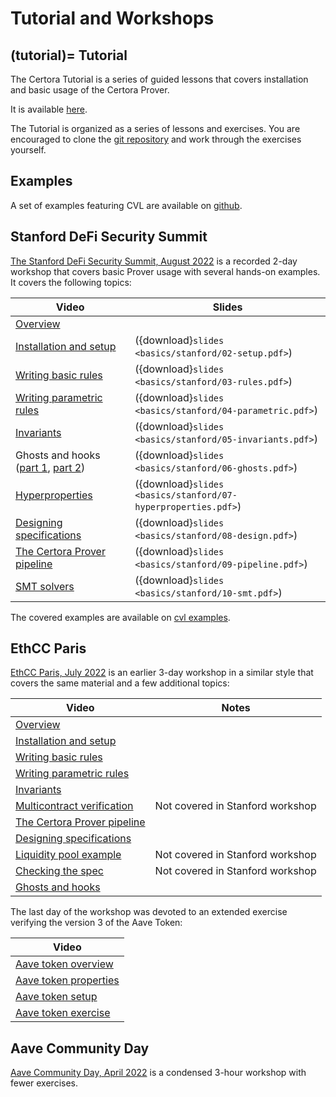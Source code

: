 Tutorial and Workshops
======================

(tutorial)=
Tutorial
--------

The Certora Tutorial is a series of guided lessons that covers installation and
basic usage of the Certora Prover.

It is available [here][tutorial].

The Tutorial is organized as a series of lessons and exercises.  You are
encouraged to clone the [git repository][tutorial-code] and work through the exercises yourself.


[tutorial]: https://docs.certora.com/projects/tutorials

[tutorial-code]: https://github.com/Certora/tutorials-code

Examples
--------
A set of examples featuring CVL are available on [github][examples].

[examples]: https://github.com/Certora/Examples

Stanford DeFi Security Summit
-----------------------------

[The Stanford DeFi Security Summit, August 2022][stanford] is a recorded 2-day workshop that
covers basic Prover usage with several hands-on examples.  It covers the
following topics:

| Video | Slides |
| ----- | ------ |
| [Overview                   ](https://youtu.be/1bbI-i2Y0BA) | |
| [Installation and setup     ](https://youtu.be/siEDkMNbl5o) | ({download}`slides <basics/stanford/02-setup.pdf>`)           |
| [Writing basic rules        ](https://youtu.be/siEDkMNbl5o?t=1076) | ({download}`slides <basics/stanford/03-rules.pdf>`)           |
| [Writing parametric rules   ](https://youtu.be/siEDkMNbl5o?t=2840) | ({download}`slides <basics/stanford/04-parametric.pdf>`)      |
| [Invariants                 ](https://youtu.be/gkK3KeD7AQw) | ({download}`slides <basics/stanford/05-invariants.pdf>`)      |
| Ghosts and hooks ([part 1](https://youtu.be/gkK3KeD7AQw?t=2993), [part 2](https://youtu.be/fHHVoRNocdE)) | ({download}`slides <basics/stanford/06-ghosts.pdf>`)          |
| [Hyperproperties            ](https://youtu.be/DcbBSab3s3E?t=80) | ({download}`slides <basics/stanford/07-hyperproperties.pdf>`) |
| [Designing specifications   ](https://youtu.be/DcbBSab3s3E?t=374) | ({download}`slides <basics/stanford/08-design.pdf>`)          |
| [The Certora Prover pipeline](https://youtu.be/vg6da3A7lSs) | ({download}`slides <basics/stanford/09-pipeline.pdf>`)        |
| [SMT solvers                ](https://youtu.be/9QuS_8cL91w) | ({download}`slides <basics/stanford/10-smt.pdf>`)             |

The covered examples are available on [cvl examples](https://github.com/Certora/Examples).

[stanford]: https://www.youtube.com/playlist?list=PLKtu7wuOMP9Wp_O8kylKbtFYgM8HVTGIA


EthCC Paris
-----------

[EthCC Paris, July 2022][ethcc] is an earlier 3-day workshop in a similar
style that covers the same material and a few additional topics:

| Video | Notes |
| ----- | ----- |
| [Overview                    ](https://www.youtube.com/watch?v=sdEfc-58CUE&list=PLKtu7wuOMP9XHbjAevkw2nL29YMubqEFj&index=1&t=1s)     | |
| [Installation and setup      ](https://www.youtube.com/watch?v=CwCX0TuDfTE&list=PLKtu7wuOMP9XHbjAevkw2nL29YMubqEFj&index=2&t=2s)     | |
| [Writing basic rules         ](https://www.youtube.com/watch?v=66Gjzgl87L8&list=PLKtu7wuOMP9XHbjAevkw2nL29YMubqEFj&index=3&t=21s)    | |
| [Writing parametric rules    ](https://www.youtube.com/watch?v=gMjELxgMY30&list=PLKtu7wuOMP9XHbjAevkw2nL29YMubqEFj&index=4&t=534s)   | |
| [Invariants                  ](https://www.youtube.com/watch?v=VqboepMVbg4&list=PLKtu7wuOMP9XHbjAevkw2nL29YMubqEFj&index=5&t=2s)     | |
| [Multicontract verification  ](https://www.youtube.com/watch?v=WR8eAQZzd8Y&list=PLKtu7wuOMP9XHbjAevkw2nL29YMubqEFj&index=6)          | Not covered in Stanford workshop |
| [The Certora Prover pipeline ](https://www.youtube.com/watch?v=jAiBUebBs88&list=PLKtu7wuOMP9XHbjAevkw2nL29YMubqEFj&index=7)          | |
| [Designing specifications    ](https://www.youtube.com/watch?v=f3K-68k7vig&list=PLKtu7wuOMP9XHbjAevkw2nL29YMubqEFj&index=8)          | |
| [Liquidity pool example      ](https://www.youtube.com/watch?v=GLGXQSaE5b4&list=PLKtu7wuOMP9XHbjAevkw2nL29YMubqEFj&index=9)          | Not covered in Stanford workshop |
| [Checking the spec           ](https://www.youtube.com/watch?v=csTe6ub3Jwg&list=PLKtu7wuOMP9XHbjAevkw2nL29YMubqEFj&index=10)         | Not covered in Stanford workshop |
| [Ghosts and hooks            ](https://www.youtube.com/watch?v=NQ1ZQnlYFOQ&list=PLKtu7wuOMP9XHbjAevkw2nL29YMubqEFj&index=11)         | |

The last day of the workshop was devoted to an extended exercise verifying the
version 3 of the Aave Token:

| Video |
| ----- |
| [Aave token overview         ](https://www.youtube.com/watch?v=BGdHsvQMmy8&list=PLKtu7wuOMP9XHbjAevkw2nL29YMubqEFj&index=12&t=1618s) |
| [Aave token properties       ](https://www.youtube.com/watch?v=_YW-uReng44&list=PLKtu7wuOMP9XHbjAevkw2nL29YMubqEFj&index=13&t=25s)   |
| [Aave token setup            ](https://www.youtube.com/watch?v=Epe90JSmNqc&list=PLKtu7wuOMP9XHbjAevkw2nL29YMubqEFj&index=14)         |
| [Aave token exercise         ](https://www.youtube.com/watch?v=IPasjUOFUdA&list=PLKtu7wuOMP9XHbjAevkw2nL29YMubqEFj&index=15)         |

[ethcc]:       https://www.youtube.com/playlist?list=PLKtu7wuOMP9XHbjAevkw2nL29YMubqEFj

Aave Community Day
------------------

[Aave Community Day, April 2022][aave] is a condensed 3-hour workshop with
fewer exercises.

[aave]: https://www.youtube.com/playlist?list=PLKtu7wuOMP9WOLJNPafbrd0lehfc7yxso

